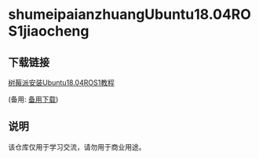 # shumeipaianzhuangUbuntu18.04ROS1jiaocheng

## 下载链接
[树莓派安装Ubuntu18.04ROS1教程](https://pan.quark.cn/s/a80fb42b6e26) 

(备用: [备用下载](https://pan.baidu.com/s/1EcQMO7pwmgD-s_AHfbJHkw?pwd=1234))

## 说明

该仓库仅用于学习交流，请勿用于商业用途。
